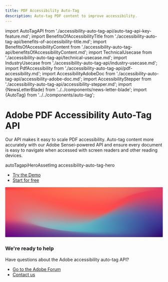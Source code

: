 ```yaml
---
title: PDF Accessibility Auto-Tag
description: Auto-tag PDF content to improve accessibility.
---
```


import AutoTagAPI from './accessibility-auto-tag-api/auto-tag-api-key-feature.md';
import BenefitsOfAccessibilityTitle from './accessibility-auto-tag-api/benefits-of-accessibility-title.md';
import BenefitsOfAccessibilityContent from './accessibility-auto-tag-api/benefitsOfAccessibilityContent.md';
import TechnicalUsecase from './accessibility-auto-tag-api/technical-usecase.md';
import IndustryUsecase from './accessibility-auto-tag-api/industry-usecase.md';
import PdfAccessibility from './accessibility-auto-tag-api/pdf-accessibility.md';
import AccessibilityAdobeDoc from './accessibility-auto-tag-api/accessibility-adobe-doc.md';
import AccessibilityStepper from './accessibility-auto-tag-api/accessibility-stepper.md';
import {NewsLetterBlade} from '../../components/news-letter-blade';
import {AutoTag} from '../../components/auto-tag';

<Hero slots="heading, text, assetsImg, buttons" customLayout primaryOutline variantsTypeSecondary='primary' variant="fullwidth"  className="autoTagherobgImage Hero-Banner autoTagAPI-content"/>

# Adobe PDF Accessibility Auto-Tag API

Our API makes it easy to scale PDF accessibility. Auto-tag content more accurately with our Adobe Sensei-powered API and ensure every document is easy to navigate when accessed with screen readers and other reading devices.

autoTagapiHeroAssetImg  accessibility-auto-tag-hero

- [Try the Demo](https://acrobatservices.adobe.com/dc-accessibility-playground/main.html)
- [Start for free](https://acrobatservices.adobe.com/dc-integration-creation-app-cdn/main.html?api=pdf-accessibility-auto-tag-api)

<WrapperComponent slots="content" repeat="1" theme="light" className="why-pdf-services Why-PDF-Services-API"/>

<AutoTagAPI />

<WrapperComponent slots="content" repeat="1" theme="lightest" className="why-pdf-services Why-PDF-Services-API"/>

<BenefitsOfAccessibilityTitle/>

<BenefitsOfAccessibilityContent/>

<AutoTag/>

<WrapperComponent slots="content" repeat="1" theme="lightest" className="why-pdf-services Why-PDF-Services-API"/>

<TechnicalUsecase/>

<WrapperComponent slots="content" repeat="1" theme="lightest" className="why-pdf-services Why-PDF-Services-API"/>

<IndustryUsecase/>

<WrapperComponent slots="content" repeat="1" theme="light" className="why-pdf-services Why-PDF-Services-API accessbility-stepper"/>

<AccessibilityStepper/>

<WrapperComponent slots="content" repeat="1" theme="light" className="why-pdf-services Why-PDF-Services-API"/>

<PdfAccessibility/>

<WrapperComponent slots="content" repeat="1" theme="lightest" className="why-pdf-services Why-PDF-Services-API Explore-other-Adobe-Document-Services-APIs"/>

<AccessibilityAdobeDoc/>

<NewsLetterBlade className="news-letter"/>

<DCSummaryBlock slots="image, heading, text, buttons" theme="lightest" background="white" className="We-are-ready-to-help accessibility-summary-two"/>

![](../images/bg-hero.jpeg)

### We're ready to help

Have questions about the Adobe accessibility auto-tag API?

- [Go to the Adobe Forum](https://www.adobe.com/go/pdftoolsapi_forum)
- [Contact us](../pricing/contact.md)
